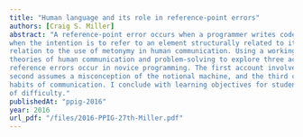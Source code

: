 ```yaml
---
title: "Human language and its role in reference-point errors"
authors: [Craig S. Miller]
abstract: "A reference-point error occurs when a programmer writes code that mistakenly refers to one element
when the intention is to refer to an element structurally related to it. I review these errors and their
relation to the use of metonymy in human communication. Using a working example, I draw upon cognitive
theories of human communication and problem-solving to explore three accounts of why these
reference errors occur in novice programming. The first account involves a deficient mental model, the
second assumes a misconception of the notional machine, and the third considers implicit, proceduralized
habits of communication. I conclude with learning objectives for students that address these sources
of difficulty."
publishedAt: "ppig-2016"
year: 2016
url_pdf: "/files/2016-PPIG-27th-Miller.pdf"
---
```

